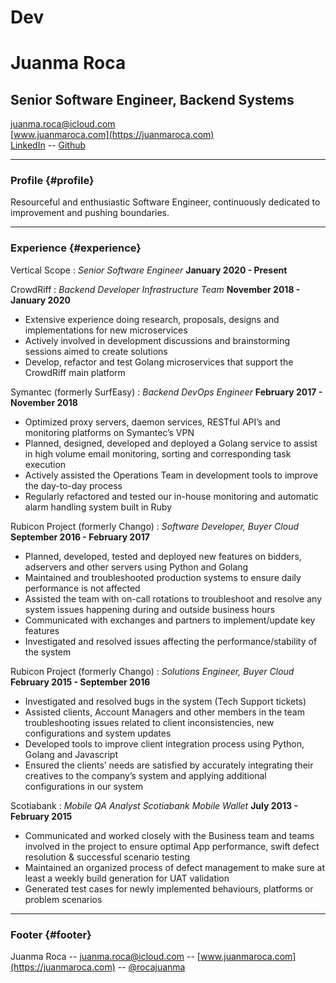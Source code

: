# Dev
# Juanma Roca
## Senior Software Engineer,  Backend Systems

[juanma.roca@icloud.com](mailto:juanma.roca@icloud.com)  
[www.juanmaroca.com](https://juanmaroca.com)  
[LinkedIn](https://linkedin.com/in/rocajuanma/) -- [Github](https://github.com/rocajuanma)

-----

### Profile {#profile}

Resourceful and enthusiastic Software Engineer, continuously dedicated to improvement and pushing boundaries.

-----

### Experience {#experience}

Vertical Scope
: *Senior Software Engineer*
  __January 2020 - Present__  

CrowdRiff
: *Backend Developer Infrastructure Team*
  __November 2018 - January 2020__  
  - Extensive experience doing research, proposals, designs and implementations for new microservices  
  - Actively involved in development discussions and brainstorming sessions aimed to create solutions  
  - Develop, refactor and test Golang microservices that support the CrowdRiff main platform  

Symantec (formerly SurfEasy)
: *Backend DevOps Engineer*
  __February 2017 - November 2018__  
  - Optimized proxy servers, daemon services, RESTful API’s and monitoring platforms on Symantec’s VPN  
  - Planned, designed, developed and deployed a Golang service to assist in high volume email monitoring, sorting and corresponding task execution  
  - Actively assisted the Operations Team in development tools to improve the day-to-day process  
  - Regularly refactored and tested our in-house monitoring and automatic alarm handling system built in Ruby  

Rubicon Project (formerly Chango)
: *Software Developer, Buyer Cloud*
  __September 2016 - February 2017__  
  - Planned, developed, tested and deployed new features on bidders, adservers and other servers using Python and Golang  
  - Maintained and troubleshooted production systems to ensure daily performance is not affected  
  - Assisted the team with on-call rotations to troubleshoot and resolve any system issues happening during and outside business hours  
  - Communicated with exchanges and partners to implement/update key features  
  - Investigated and resolved issues affecting the performance/stability of the system  

Rubicon Project (formerly Chango)
: *Solutions Engineer, Buyer Cloud*
  __February 2015 - September 2016__  
  - Investigated and resolved bugs in the system (Tech Support tickets)  
  - Assisted clients, Account Managers and other members in the team troubleshooting issues related to client inconsistencies, new configurations and system updates  
  - Developed tools to improve client integration process using Python, Golang and Javascript  
  - Ensured the clients’ needs are satisfied by accurately integrating their creatives to the company’s system and applying additional configurations in our system  

Scotiabank
: *Mobile QA Analyst Scotiabank Mobile Wallet*
  __July 2013 - February 2015__  
  - Communicated and worked closely with the Business team and teams involved in the project to ensure optimal App performance, swift defect resolution & successful scenario testing  
  - Maintained an organized process of defect management to make sure at least a weekly build generation for UAT validation  
  - Generated test cases for newly implemented behaviours, platforms or problem scenarios  

-----

### Footer {#footer}

Juanma Roca -- [juanma.roca@icloud.com](juanma.roca@icloud.com) -- [www.juanmaroca.com](https://juanmaroca.com) -- [@rocajuanma](https://www.linkedin.com/in/rocajuanma)